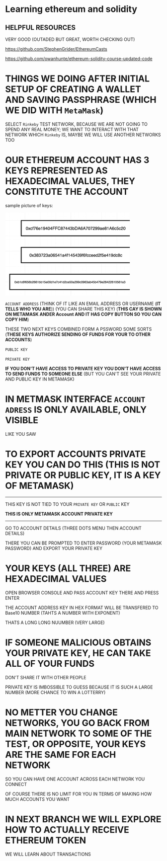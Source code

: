 # Learning ethereum and solidity

## HELPFUL RESOURCES

VERY GOOD (OUTADED BUT GREAT, WORTH CHECKING OUT)

<https://github.com/StephenGrider/EthereumCasts>

<https://github.com/owanhunte/ethereum-solidity-course-updated-code>

# THINGS WE DOING AFTER INITIAL SETUP OF CREATING A WALLET AND SAVING PASSPHRASE (WHICH WE DID WITH `MetaMask`)

SELECT `Rinkeby` TEST NETWORK, BECAUSE WE ARE NOT GOING TO SPEND ANY REAL MONEY; WE WANT TO INTERACT WITH THAT NETWORK WHICH `Rinkeby` IS, MAYBE WE WILL USE ANOTHER NETWORKS TOO

# OUR ETHEREUM ACCOUNT HAS 3 KEYS REPRESENTED AS HEXADECIMAL VALUES, THEY CONSTITUTE THE ACCOUNT

sample picture of keys:

![keys](images/KEYS.png)

`ACCOUNT ADDRESS` (THINK OF IT LIKE AN EMAIL ADDRESS OR USERNAME (**IT TELLS WHO YOU ARE**)) (YOU CAN SHARE THIS KEY) (**THIS CAY IS SHOWN ON METAMASK ANDER Account AND IT HAS COPY BUTTON SO YOU CAN COPY HIM**) 

THESE TWO NEXT KEYS COMBINED FORM A PSSWORD SOME SORTS (**THESE KEYS AUTHORIZE SENDING OF FUNDS FOR YOUR TO OTHER ACCOUNTS**)

`PUBLIC KEY`

`PRIVATE KEY`

**IF YOU DON'T HAVE ACCESS TO PRIVATE KEY YOU DON'T HAVE ACCESS TO SEND FUNDS TO SOMEONE ELSE** (BUT YOU CAN'T SEE YOUR PRIVATE AND PUBLIC KEY IN METAMASK)

# IN METMASK INTERFACE `ACCOUNT ADRESS` IS ONLY AVAILABLE, ONLY VISIBLE

LIKE YOU SAW

# TO EXPORT ACCOUNTS PRIVATE KEY YOU CAN DO THIS (THIS IS NOT PRIVATE OR PUBLIC KEY, IT IS A KEY OF METAMASK)

***

THIS KEY IS NOT TIED TO YOUR `PRIVATE KEY` OR `PUBLIC` KEY

**THIS IS ONLY METAMASK ACCOUNT PRIVATE KEY**

***

GO TO ACCOUNT DETAILS (THREE DOTS MENU THEN ACCOUNT DETAILS)

THERE YOU CAN BE PROMPTED TO ENTER PASSWORD (YOUR METAMASK PASSWORD) AND EXPORT YOUR PRIVATE KEY

# YOUR KEYS (ALL THREE) ARE HEXADECIMAL VALUES

OPEN BROWSER CONSOLE AND PASS ACCOUNT KEY THERE AND PRESS ENTER

THE ACCOUNT ADDRESS KEY IN HEX FORMAT WILL BE TRANSFERED TO Base10 NUMBER (TAHTS A NUMBER WITH EXPONENT)

THATS A LONG LONG NUUMBER (VERY LARGE)

# IF SOMEONE MALICIOUS OBTAINS YOUR PRIVATE KEY, HE CAN TAKE ALL OF YOUR FUNDS

DON'T SHARE IT WITH OTHER PEOPLE

PRIVATE KEY IS IMBOSSIBLE TO GUESS BECAUSE IT IS SUCH A LARGE NUMBER (MORE CHANCE TO WIN A LOTTERRY)

# NO METTER YOU CHANGE NETWORKS, YOU GO BACK FROM MAIN NETWORK TO SOME OF THE TEST, OR OPPOSITE, YOUR KEYS ARE THE SAME FOR EACH NETWORK

SO YOU CAN HAVE ONE ACCOUNT ACROSS EACH NETWORK YOU CONNECT

OF COURSE THERE IS NO LIMIT FOR YOU IN TERMS OF MAKING HOW MUCH ACCOUNTS YOU WANT

# IN NEXT BRANCH WE WILL EXPLORE HOW TO ACTUALLY RECEIVE ETHEREUM TOKEN

WE WILL LEARN ABOUT TRANSACTIONS
